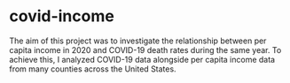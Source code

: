 # covid-income
The aim of this project was to investigate the relationship between per capita income in 2020 and COVID-19 death rates during the same year. To achieve this, I analyzed COVID-19 data alongside per capita income data from many counties across the United States.
